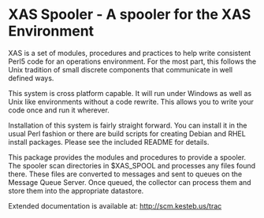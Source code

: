 XAS Spooler - A spooler for the XAS Environment
===============================================

XAS is a set of modules, procedures and practices to help write
consistent Perl5 code for an operations environment. For the most part,
this follows the Unix tradition of small discrete components that
communicate in well defined ways.

This system is cross platform capable. It will run under Windows as well
as Unix like environments without a code rewrite. This allows you to
write your code once and run it wherever.

Installation of this system is fairly straight forward. You can install
it in the usual Perl fashion or there are build scripts for creating
Debian and RHEL install packages. Please see the included README for
details.

This package provides the modules and procedures to provide a spooler.
The spooler scan directories in $XAS_SPOOL and processes any files found
there. These files are converted to messages and sent to queues on
the Message Queue Server. Once queued, the collector can process them
and store them into the appropriate datastore.

Extended documentation is available at: http://scm.kesteb.us/trac

